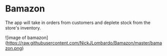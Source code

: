 # Bamazon

The app will take in orders from customers and deplete stock from the store's inventory. 


![image of bamazon]
(https://raw.githubusercontent.com/NickJLombardo/Bamazon/master/bamazon.png)

